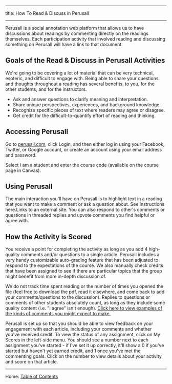 ----------

title: How To Read & Discuss in Perusall

----------

Perusall is a social annotation web platform that allows us to have discussions about readings by commenting directly on the readings themselves. Each participation activity that involved reading and discussing something on Perusall will have a link to that document.

## Goals of the Read & Discuss in Perusall Activities

We're going to be covering a lot of material that can be very technical, esoteric, and difficult to engage with. Being able to share your questions and thoughts throughout a reading has several benefits, to you, for the other students, and for the instructors.

- Ask and answer questions to clarify meaning and interpretation.
- Share unique perspectives, experiences, and background knowledge.
- Recognize specific pieces of text where readers may agree or disagree.
- Get credit for the difficult-to-quantify effort of reading and thinking.

## Accessing Perusall

Go to [perusall.com](https://www.perusall.com/), click Login, and then either log in using your Facebook, Twitter, or Google account, or create an account using your email address and password.

Select I am a student and enter the course code (available on the course page in Canvas).

## Using Perusall

The main interaction you'll have on Perusall is to highlight text in a reading that you want to make a comment or ask a question about. See instructions here.Links to an external site. You can also respond to other's comments or questions in threaded replies and upvote comments you find helpful or agree with.

## How the Activity is Scored

You receive a point for completing the activity as long as you add 4 high-quality comments and/or questions to a single article. Perusall includes a very handy customizable auto-grading feature that has been adjusted to respond to the expectations of the course. We also manually check credits that have been assigned to see if there are particular topics that the group might benefit from more in-depth discussion of.

We do not track time spent reading or the number of times you opened the file (feel free to download the pdf, read it elsewhere, and come back to add your comments/questions to the discussion). Replies to questions or comments of other students absolutely count, as long as they include some quality content (i.e. "I agree" isn't enough). [Click here to view examples of the kinds of comments you might expect to make.](https://public.perusall.com/downloads/scoring-examples.pdf)

Perusall is set up so that you should be able to view feedback on your engagement with each article, including your comments and whether you've received credit. To view the status of any assignment, click on My Scores in the left-side menu. You should see a number next to each assignment you've started - if I've set it up correctly, it'll show a 0 if you've started but haven't yet earned credit, and 1 once you've met the commenting goals. Click on the number to view details about your activity and score on that article.

-----

Home: [Table of Contents](../README.md)
